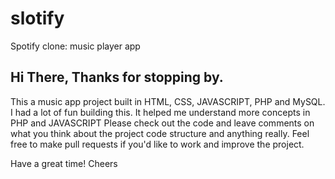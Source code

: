# slotify
Spotify clone: music player app

## Hi There, Thanks for stopping by.
This a music app project built in HTML, CSS, JAVASCRIPT, PHP and MySQL.
I had a lot of fun building this. It helped me understand more concepts in PHP and JAVASCRIPT
Please check out the code and leave comments on what you think about the project code structure and anything really.
Feel free to make pull requests if you'd like to work and improve the project.

Have a great time! Cheers
